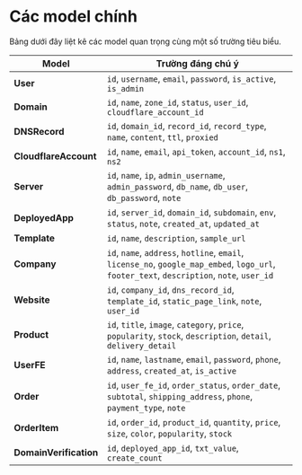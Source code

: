 # Các model chính

Bảng dưới đây liệt kê các model quan trọng cùng một số trường tiêu biểu.

| Model | Trường đáng chú ý |
|-------|------------------|
| **User** | `id`, `username`, `email`, `password`, `is_active`, `is_admin` |
| **Domain** | `id`, `name`, `zone_id`, `status`, `user_id`, `cloudflare_account_id` |
| **DNSRecord** | `id`, `domain_id`, `record_id`, `record_type`, `name`, `content`, `ttl`, `proxied` |
| **CloudflareAccount** | `id`, `name`, `email`, `api_token`, `account_id`, `ns1`, `ns2` |
| **Server** | `id`, `name`, `ip`, `admin_username`, `admin_password`, `db_name`, `db_user`, `db_password`, `note` |
| **DeployedApp** | `id`, `server_id`, `domain_id`, `subdomain`, `env`, `status`, `note`, `created_at`, `updated_at` |
| **Template** | `id`, `name`, `description`, `sample_url` |
| **Company** | `id`, `name`, `address`, `hotline`, `email`, `license_no`, `google_map_embed`, `logo_url`, `footer_text`, `description`, `note`, `user_id` |
| **Website** | `id`, `company_id`, `dns_record_id`, `template_id`, `static_page_link`, `note`, `user_id` |
| **Product** | `id`, `title`, `image`, `category`, `price`, `popularity`, `stock`, `description`, `detail`, `delivery_detail` |
| **UserFE** | `id`, `name`, `lastname`, `email`, `password`, `phone`, `address`, `created_at`, `is_active` |
| **Order** | `id`, `user_fe_id`, `order_status`, `order_date`, `subtotal`, `shipping_address`, `phone`, `payment_type`, `note` |
| **OrderItem** | `id`, `order_id`, `product_id`, `quantity`, `price`, `size`, `color`, `popularity`, `stock` |
| **DomainVerification** | `id`, `deployed_app_id`, `txt_value`, `create_count` |
